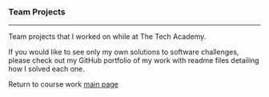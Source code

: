 ### Team Projects
***

Team projects that I worked on while at The Tech Academy.

If you would like to see only my own solutions to software challenges, please check out my GitHub portfolio of my work with readme files detailing how I solved each one.

Return to course work [main page](../../../)

